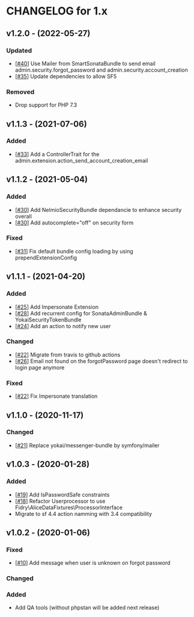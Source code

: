 CHANGELOG for 1.x
===================

## v1.2.0 - (2022-05-27)

### Updated

- [[#40](https://github.com/smartbooster/authentication-bundle/issues/40)] Use Mailer from SmartSonataBundle to send email admin.security.forgot_password and admin.security.account_creation
- [[#35](https://github.com/smartbooster/authentication-bundle/issues/35)] Update dependencies to allow SF5

### Removed

- Drop support for PHP 7.3

## v1.1.3 - (2021-07-06)

### Added

- [[#33](https://github.com/smartbooster/authentication-bundle/issues/33)] Add a ControllerTrait for the admin.extension.action_send_account_creation_email

## v1.1.2 - (2021-05-04)

### Added

- [[#30](https://github.com/smartbooster/authentication-bundle/pull/30)] Add NelmioSecurityBundle dependancie to enhance security overall
- [[#30](https://github.com/smartbooster/authentication-bundle/pull/30)] Add autocomplete="off" on security form

### Fixed

- [[#31](https://github.com/smartbooster/authentication-bundle/issues/31)] Fix default bundle config loading by using prependExtensionConfig

## v1.1.1 - (2021-04-20)

### Added

- [[#25](https://github.com/smartbooster/authentication-bundle/issues/25)] Add Impersonate Extension
- [[#28](https://github.com/smartbooster/authentication-bundle/issues/28)] Add recurrent config for SonataAdminBundle & YokaiSecurityTokenBundle
- [[#24](https://github.com/smartbooster/authentication-bundle/issues/24)] Add an action to notify new user

### Changed

- [[#22](https://github.com/smartbooster/authentication-bundle/issues/22)] Migrate from travis to github actions
- [[#26](https://github.com/smartbooster/authentication-bundle/issues/26)] Email not found on the forgotPassword page doesn't redirect to login page anymore

### Fixed

- [[#22](https://github.com/smartbooster/authentication-bundle/issues/22)] Fix Impersonate translation

## v1.1.0 - (2020-11-17)

### Changed

- [[#21](https://github.com/smartbooster/authentication-bundle/pull/21)] Replace yokai/messenger-bundle by symfony/mailer

## v1.0.3 - (2020-01-28)

### Added

- [[#19](https://github.com/smartbooster/authentication-bundle/pull/19)] Add IsPasswordSafe constraints
- [[#18](https://github.com/smartbooster/authentication-bundle/pull/18)] Refactor Userprocessor to use Fidry\AliceDataFixtures\ProcessorInterface
- Migrate to sf 4.4 action namming with 3.4 compatibility

## v1.0.2 - (2020-01-06)

### Fixed

- [[#10](https://github.com/smartbooster/authentication-bundle/issues/10)] Add message when user is unknown on forgot password

### Changed

### Added

- Add QA tools (without phpstan will be added next release)
